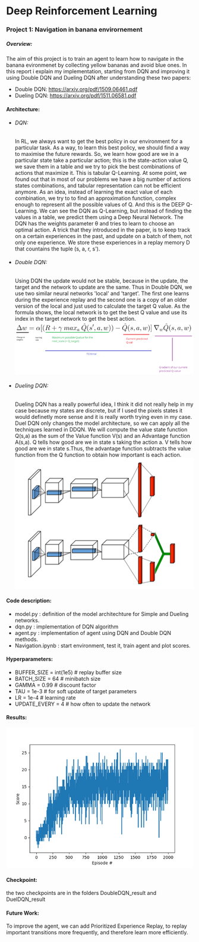 # Deep Reinforcement Learning

### Project 1: Navigation in banana envirornement

##### Overview:

The aim of this project is to train an agent to learn how to navigate in the banana evironmenet by collecting yellow bananas and avoid blue ones. In this report i explain my implementation, starting from DQN and improving it using Double DQN and Dueling DQN after understanding these two papers:

- Double DQN: https://arxiv.org/pdf/1509.06461.pdf
- Dueling DQN: https://arxiv.org/pdf/1511.06581.pdf

#### Architecture:

- ###### DQN:

  In RL, we always want to get the best policy in our environment for a particular task. As a way, to learn this best policy, we should find a way to maximise the future rewards. So, we learn how good are we in a particular state take a particular action; this is the state-action value Q, we save them in a table and we try to pick the best combinations of actions that maximize it. This is tabular Q-Learning.
  At some point, we found out that in most of our problems we have a big number of actions states combinations, and tabular representation can not be efficient anymore. As an idea, instead of learning the exact value of each combination, we try to to find an approximation function, complex enough to represent all the possible values of Q. And this is the DEEP Q-Learning. We can see the DQN as Q-Learning, but instead of finding the values in a table, we predict them using a Deep Neural Network. The DQN has the weights parameter θ and tries to learn to choose an optimal action. A trick that they introduced in the paper, is to keep track on a certain experiences in the past, and update on a batch of them, not only one experience. We store these experiences in a replay memory D that countains the tuple  (s, a, r, s').

- ###### Double DQN:

  Using DQN the update would not be stable, because in the update, the target and the network to update are the same. Thus in Double DQN, we use two similar neural networks 'local' and 'target'. The first one learns during the experience replay and the second one is a copy of an older version of the local and just used to calculate the target Q value. As the formula shows, the local network is to get the best Q value and use its index in the target network to get the best action.
  ![image](DoubleDQN_result/DDQN.png)

- ###### Dueling DQN:

  Dueling DQN has a really powerful idea, I think it did not really help in my case because my states are discrete, but if I used the pixels states it would definetly more sense and it is really worth trying even in my case. Duel DQN only changes the model architecture, so we can apply all the techniques learned in DDQN. We will compute the value state function Q(s,a) as the sum of the Value function V(s) and an Advantage function A(s,a). Q tells how good are we in state s taking the action a. V tells how good are we in state s.Thus, the advantage function subtracts the value function from the Q function to obtain how important is each action.
  ![image](DuelDQN_result/duel.png)

#### Code description:

- model.py : definition of the model architechture for Simple and Dueling networks.
- dqn.py : implementation of DQN algorithm
- agent.py : implementation of agent using DQN and Double DQN methods.
- Navigation.ipynb : start environment, test it, train agent and plot scores.

#### Hyperparameters:

- BUFFER_SIZE = int(1e5)          # replay buffer size
- BATCH_SIZE = 64                 # minibatch size
- GAMMA = 0.99                    # discount factor
- TAU = 1e-3                      # for soft update of target parameters
- LR = 1e-4                       # learning rate
- UPDATE_EVERY = 4                # how often to update the network

#### Results:

![image](DoubleDQN_result/Double_DQN_converged_520episode.png)

#### Checkpoint:
the two checkpoints are in the folders DoubleDQN_result and DuelDQN_result
#### Future Work:

To improve the agent, we can add Prioritized Experience Replay, to replay important transitions more frequently, and therefore learn more efficiently. 
